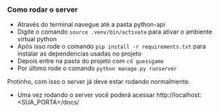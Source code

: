 ### Como rodar o server

- Através do terminal navegue até a pasta python-api
- Digite o comando `source .venv/bin/activate` para ativar o ambiente virtual python
- Após isso rode o comando `pip install -r requirements.txt` para instalar as dependencias usadas no projeto
- Depois entre na pasta do projeto com `cd guessgame`
- Por último rode o comando `python manage.py runserver`

Protinho, com isso o server já deve estar rodando normalmente.

- Uma vez rodando o server você poderá acessar http://localhost:<SUA_PORTA>/docs/
